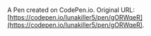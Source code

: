 # 

A Pen created on CodePen.io. Original URL: [https://codepen.io/lunakiller5/pen/gORWqeR](https://codepen.io/lunakiller5/pen/gORWqeR).


